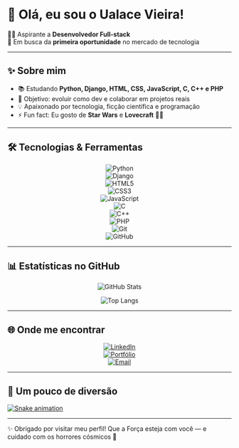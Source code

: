 # 🌌 Olá, eu sou o **Ualace Vieira**!  

👨‍💻 Aspirante a **Desenvolvedor Full-stack**  
🚀 Em busca da **primeira oportunidade** no mercado de tecnologia  

---

## ✨ Sobre mim  
- 📚 Estudando **Python, Django, HTML, CSS, JavaScript, C, C++ e PHP**  
- 🎯 Objetivo: evoluir como dev e colaborar em projetos reais  
- 💡 Apaixonado por tecnologia, ficção científica e programação  
- ⚡ Fun fact: Eu gosto de **Star Wars** e **Lovecraft** 🌌📖  

---

## 🛠️ Tecnologias & Ferramentas  
<div align="center">  
 
  ![Python](https://img.shields.io/badge/Python-3776AB?style=for-the-badge&logo=python&logoColor=white)  
  ![Django](https://img.shields.io/badge/Django-092E20?style=for-the-badge&logo=django&logoColor=white)  
  ![HTML5](https://img.shields.io/badge/HTML5-E34F26?style=for-the-badge&logo=html5&logoColor=white)  
  ![CSS3](https://img.shields.io/badge/CSS3-1572B6?style=for-the-badge&logo=css3&logoColor=white)  
  ![JavaScript](https://img.shields.io/badge/JavaScript-F7DF1E?style=for-the-badge&logo=javascript&logoColor=black)  
  ![C](https://img.shields.io/badge/C-00599C?style=for-the-badge&logo=c&logoColor=white)  
  ![C++](https://img.shields.io/badge/C++-00599C?style=for-the-badge&logo=cplusplus&logoColor=white)  
  ![PHP](https://img.shields.io/badge/PHP-777BB4?style=for-the-badge&logo=php&logoColor=white)  
  ![Git](https://img.shields.io/badge/Git-F05032?style=for-the-badge&logo=git&logoColor=white)  
  ![GitHub](https://img.shields.io/badge/GitHub-100000?style=for-the-badge&logo=github&logoColor=white)  

</div>  

---

## 📊 Estatísticas no GitHub  
<div align="center">  
  
  ![GitHub Stats](https://github-readme-stats.vercel.app/api?username=UalaceVGC&show_icons=true&theme=radical&hide_border=true)  
  
  ![Top Langs](https://github-readme-stats.vercel.app/api/top-langs/?username=UalaceVGC&layout=compact&theme=radical&hide_border=true)  

</div>  

---

## 🌐 Onde me encontrar  
<div align="center">  

  [![LinkedIn](https://img.shields.io/badge/LinkedIn-0077B5?style=for-the-badge&logo=linkedin&logoColor=white)](https://www.linkedin.com/in/ualace-vieira-557929284/)  
  [![Portfólio](https://img.shields.io/badge/Portfólio-000000?style=for-the-badge&logo=vercel&logoColor=white)](#)  
  [![Email](https://img.shields.io/badge/Email-D14836?style=for-the-badge&logo=gmail&logoColor=white)](mailto:Ualacegcd@gmail.com)  

</div>  

---

## 🐍 Um pouco de diversão  
[![Snake animation](https://raw.githubusercontent.com/UalaceVGC/UalaceVGC/output/dist/snake.svg)](https://github.com/UalaceVGC/UalaceVGC/blob/main/.github/workflows/snake.yml)


---

✨ Obrigado por visitar meu perfil! Que a Força esteja com você — e cuidado com os horrores cósmicos 👾  
